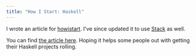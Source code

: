```yaml
---
title: "How I Start: Haskell"
---
```


I wrote an article for [howistart](https://howistart.org). I've since updated it to use [Stack](http://haskellstack.org) as well.

<!--more-->

You can find [the article here](http://howistart.org/posts/haskell/1). Hoping it helps some people out with getting their Haskell projects rolling.
